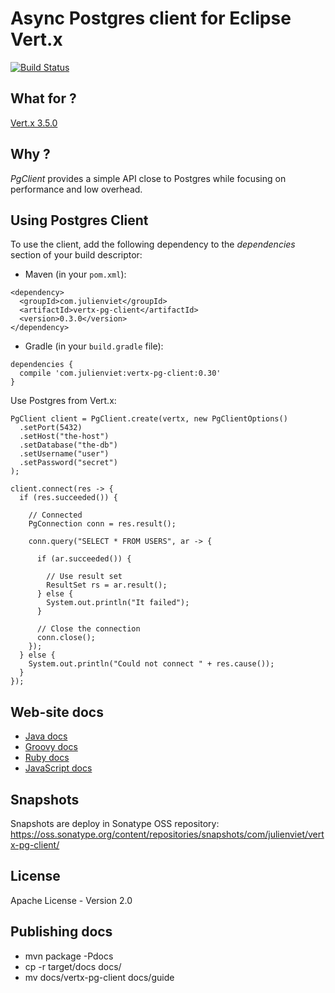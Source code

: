 # Async Postgres client for Eclipse Vert.x

[![Build Status](https://travis-ci.org/vietj/vertx-pg-client.svg?branch=master)](https://travis-ci.org/vietj/vertx-pg-client)

## What for ?

[Vert.x 3.5.0](http://vertx.io)

## Why ?

_PgClient_ provides a simple API close to Postgres while focusing on performance and low
overhead.

## Using Postgres Client

To use the client, add the following dependency to the _dependencies_ section of your build descriptor:

* Maven (in your `pom.xml`):

```
<dependency>
  <groupId>com.julienviet</groupId>
  <artifactId>vertx-pg-client</artifactId>
  <version>0.3.0</version>
</dependency>
```

* Gradle (in your `build.gradle` file):

```
dependencies {
  compile 'com.julienviet:vertx-pg-client:0.30'
}
```

Use Postgres from Vert.x:

```
PgClient client = PgClient.create(vertx, new PgClientOptions()
  .setPort(5432)
  .setHost("the-host")
  .setDatabase("the-db")
  .setUsername("user")
  .setPassword("secret")
);

client.connect(res -> {
  if (res.succeeded()) {

    // Connected
    PgConnection conn = res.result();

    conn.query("SELECT * FROM USERS", ar -> {

      if (ar.succeeded()) {

        // Use result set
        ResultSet rs = ar.result();
      } else {
        System.out.println("It failed");
      }

      // Close the connection
      conn.close();
    });
  } else {
    System.out.println("Could not connect " + res.cause());
  }
});

```

## Web-site docs

* [Java docs](http://www.julienviet.com/vertx-pg-client/guide/java/index.html)
* [Groovy docs](http://www.julienviet.com/vertx-pg-client/guide/groovy/index.html)
* [Ruby docs](http://www.julienviet.com/vertx-pg-client/guide/ruby/index.html)
* [JavaScript docs](http://www.julienviet.com/vertx-pg-client/guide/js/index.html)

## Snapshots

Snapshots are deploy in Sonatype OSS repository: https://oss.sonatype.org/content/repositories/snapshots/com/julienviet/vertx-pg-client/

## License

Apache License - Version 2.0

## Publishing docs

* mvn package -Pdocs
* cp -r target/docs docs/
* mv docs/vertx-pg-client docs/guide
